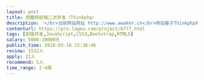 ```yaml
---                
layout: post       
title: 觉醒网前端二次开发（Thinkphp）           
description: '</br>当前网站网址 http://www.awaker.cn</br>网站基于Thinkphp开发。</br>任务：</br>1.对当前网站PC前端样式重新设计，规范全站样式;</br>2.目前手机端页面非常不友好，新样式需自适应移动端页面;</br>'     
contenturl: https://pro.lagou.com/project/6777.html      
tags: [前端开发,JavaScript,CSS3,Bootstrap,HTML5]            
salary: 5000-10000元          
publish_time: 2018-03-16 22:36:46         
review: 1532人                   
apply: 21人                   
recommend: 5人                   
time_range: 2-4周              
---                 
```

